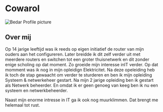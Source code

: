 # Cowarol

![Bedar Profile picture](assets/../../assets/images/cowarol/cowarol.png)

## Over mij

Op 14 jarige leeftijd was ik reeds op eigen initiatief de router van mijn ouders aan het 
configureren. Later breidde ik dit zelf verder uit met meerdere routers en switchen tot een 
groter thuisnetwerk en dit zonder enige scholing op dat moment. Zo groeide mijn interesse inIT
verder. Op dat momment was ik nog in mijn opleidign Elektricitet. 
Na deze opeleiding heb ik toch de stap gewaacht om verder te sturderen en ben ik mijn opleiding Systeem & netwerkeheer gestart.
Na mijn 2 jarige opleiding ben ik gestart als Netwerk beheerder. En omdat ik er geen genoeg van keeg ben ik nu een systeem en netwerkbeheerder.

Naast mijn enorme intresse in IT ga ik ook nog muurklimmen. Dat brengt me helemaal tot rust.